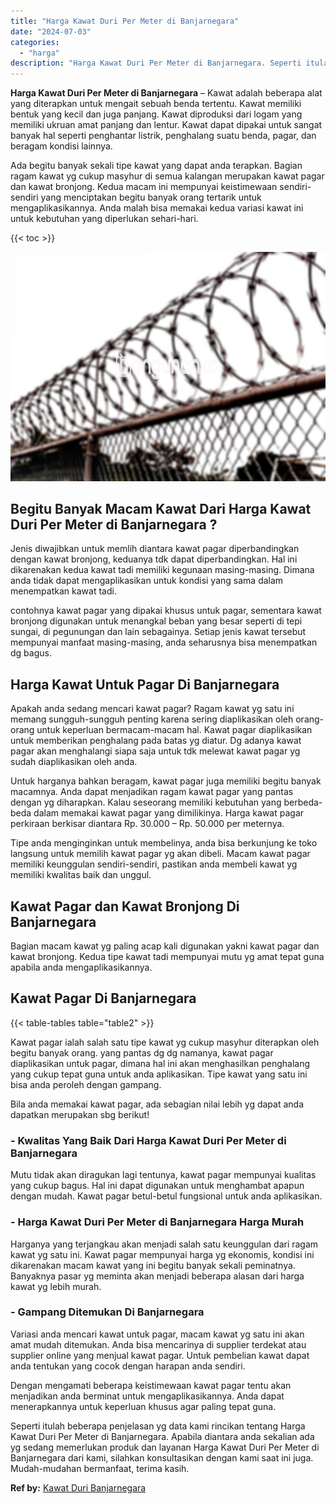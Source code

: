 ```yaml
---
title: "Harga Kawat Duri Per Meter di Banjarnegara"
date: "2024-07-03"
categories: 
  - "harga"
description: "Harga Kawat Duri Per Meter di Banjarnegara. Seperti itulah beberapa penjelasan yg data kami rincikan tentang Harga Kawat Duri Per Meter di Banjarnegara. Apab..."
---
```


**Harga Kawat Duri Per Meter di Banjarnegara** – Kawat adalah beberapa alat yang diterapkan untuk mengait sebuah benda tertentu. Kawat memiliki bentuk yang kecil dan juga panjang. Kawat diproduksi dari logam yang memiliki ukruan amat panjang dan lentur. Kawat dapat dipakai untuk sangat banyak hal seperti penghantar listrik, penghalang suatu benda, pagar, dan beragam kondisi lainnya.

Ada begitu banyak sekali tipe kawat yang dapat anda terapkan. Bagian ragam kawat yg cukup masyhur di semua kalangan merupakan kawat pagar dan kawat bronjong. Kedua macam ini mempunyai keistimewaan sendiri-sendiri yang menciptakan begitu banyak orang tertarik untuk mengaplikasikannya. Anda malah bisa memakai kedua variasi kawat ini untuk kebutuhan yang diperlukan sehari-hari.

{{< toc >}}

![Harga Kawat Duri Per Meter di Banjarnegara](/images/jual-kawat-murah40.png)

## Begitu Banyak Macam Kawat Dari Harga Kawat Duri Per Meter di Banjarnegara ?

Jenis diwajibkan untuk memlih diantara kawat pagar diperbandingkan dengan kawat bronjong, keduanya tdk dapat diperbandingkan. Hal ini dikarenakan kedua kawat tadi memiliki kegunaan masing-masing. Dimana anda tidak dapat mengaplikasikan untuk kondisi yang sama dalam menempatkan kawat tadi.

contohnya kawat pagar yang dipakai khusus untuk pagar, sementara kawat bronjong digunakan untuk menangkal beban yang besar seperti di tepi sungai, di pegunungan dan lain sebagainya. Setiap jenis kawat tersebut mempunyai manfaat masing-masing, anda seharusnya bisa menempatkan dg bagus.

## Harga Kawat Untuk Pagar Di Banjarnegara

Apakah anda sedang mencari kawat pagar? Ragam kawat yg satu ini memang sungguh-sungguh penting karena sering diaplikasikan oleh orang-orang untuk keperluan bermacam-macam hal. Kawat pagar diaplikasikan untuk memberikan penghalang pada batas yg diatur. Dg adanya kawat pagar akan menghalangi siapa saja untuk tdk melewat kawat pagar yg sudah diaplikasikan oleh anda.

Untuk harganya bahkan beragam, kawat pagar juga memiliki begitu banyak macamnya. Anda dapat menjadikan ragam kawat pagar yang pantas dengan yg diharapkan. Kalau seseorang memiliki kebutuhan yang berbeda-beda dalam memakai kawat pagar yang dimilikinya. Harga kawat pagar perkiraan berkisar diantara Rp. 30.000 – Rp. 50.000 per meternya.

Tipe anda menginginkan untuk membelinya, anda bisa berkunjung ke toko langsung untuk memilih kawat pagar yg akan dibeli. Macam kawat pagar memiliki keunggulan sendiri-sendiri, pastikan anda membeli kawat yg memiliki kwalitas baik dan unggul.

## Kawat Pagar dan Kawat Bronjong Di Banjarnegara

Bagian macam kawat yg paling acap kali digunakan yakni kawat pagar dan kawat bronjong. Kedua tipe kawat tadi mempunyai mutu yg amat tepat guna apabila anda mengaplikasikannya.

## Kawat Pagar Di Banjarnegara

{{< table-tables table="table2" >}}

Kawat pagar ialah salah satu tipe kawat yg cukup masyhur diterapkan oleh begitu banyak orang. yang pantas dg dg namanya, kawat pagar diaplikasikan untuk pagar, dimana hal ini akan menghasilkan penghalang yang cukup tepat guna untuk anda aplikasikan. Tipe kawat yang satu ini bisa anda peroleh dengan gampang.

Bila anda memakai kawat pagar, ada sebagian nilai lebih yg dapat anda dapatkan merupakan sbg berikut!

### \- Kwalitas Yang Baik Dari Harga Kawat Duri Per Meter di Banjarnegara

Mutu tidak akan diragukan lagi tentunya, kawat pagar mempunyai kualitas yang cukup bagus. Hal ini dapat digunakan untuk menghambat apapun dengan mudah. Kawat pagar betul-betul fungsional untuk anda aplikasikan.

### \- Harga Kawat Duri Per Meter di Banjarnegara Harga Murah

Harganya yang terjangkau akan menjadi salah satu keunggulan dari ragam kawat yg satu ini. Kawat pagar mempunyai harga yg ekonomis, kondisi ini dikarenakan macam kawat yang ini begitu banyak sekali peminatnya. Banyaknya pasar yg meminta akan menjadi beberapa alasan dari harga kawat yg lebih murah.

### \- Gampang Ditemukan Di Banjarnegara

Variasi anda mencari kawat untuk pagar, macam kawat yg satu ini akan amat mudah ditemukan. Anda bisa mencarinya di supplier terdekat atau supplier online yang menjual kawat pagar. Untuk pembelian kawat dapat anda tentukan yang cocok dengan harapan anda sendiri.

Dengan mengamati beberapa keistimewaan kawat pagar tentu akan menjadikan anda berminat untuk mengaplikasikannya. Anda dapat menerapkannya untuk keperluan khusus agar paling tepat guna.

Seperti itulah beberapa penjelasan yg data kami rincikan tentang Harga Kawat Duri Per Meter di Banjarnegara. Apabila diantara anda sekalian ada yg sedang memerlukan produk dan layanan Harga Kawat Duri Per Meter di Banjarnegara dari kami, silahkan konsultasikan dengan kami saat ini juga. Mudah-mudahan bermanfaat, terima kasih.

**Ref by:** [Kawat Duri Banjarnegara](https://id.wikipedia.org/wiki/Kawat)
